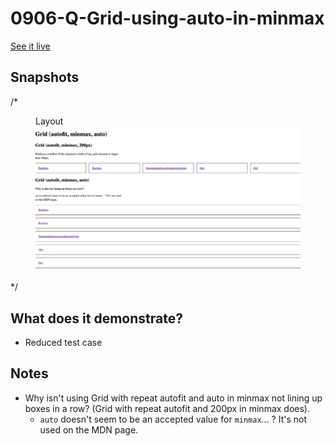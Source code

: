 # 0906-Q-Grid-using-auto-in-minmax

[See it live](https://jfhector.github.io/cheat-sheets/code_examples/2019Q4/0906-Q-Grid-using-auto-in-minmax/index.html)

## Snapshots

/*
<figure>
  <figcaption>Layout</figcaption>
  <img src="./snapshots/s01.png">
</figure>
*/

## What does it demonstrate?

* Reduced test case

## Notes

* Why isn't using Grid with repeat autofit and auto in minmax not lining up boxes in a row? (Grid with repeat autofit and 200px in minmax does).
  * <code>auto</code> doesn't seem to be an accepted value for <code>minmax</code>... ? It's not used on the MDN page.

